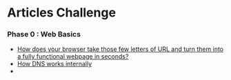 # Articles Challenge

### Phase 0 : Web Basics
- [How does your browser take those few letters of URL and turn them into a fully functional webpage in seconds?](https://phasehumans.hashnode.dev/urltowebpage)
- [How DNS works internally](https://phasehumans.hashnode.dev/how-dns-works-internally)
- 